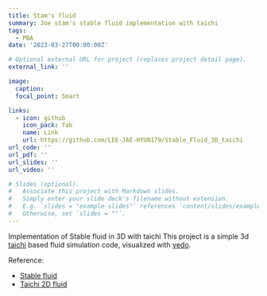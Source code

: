 ```yaml
---
title: Stam's fluid
summary: Joe stam's stable fluid implementation with taichi
tags:
  - PBA
date: '2023-03-27T00:00:00Z'

# Optional external URL for project (replaces project detail page).
external_link: ''

image:
  caption:
  focal_point: Smart

links:
  - icon: github
    icon_pack: fab
    name: Link
    url: https://github.com/LEE-JAE-HYUN179/Stable_Fluid_3D_taichi
url_code: ''
url_pdf: ''
url_slides: ''
url_video: ''

# Slides (optional).
#   Associate this project with Markdown slides.
#   Simply enter your slide deck's filename without extension.
#   E.g. `slides = "example-slides"` references `content/slides/example-slides.md`.
#   Otherwise, set `slides = ""`.
---
```


Implementation of Stable fluid in 3D with taichi
This project is a simple 3d [taichi](https://www.taichi-lang.org) based fluid simulation code, visualized with [vedo](https://vedo.embl.es).

Reference:
- [Stable fluid](https://pages.cs.wisc.edu/~chaol/data/cs777/stam-stable_fluids.pdf)
- [Taichi 2D fluid](https://github.com/taichi-dev/taichi/blob/master/python/taichi/examples/simulation/stable_fluid.py)

